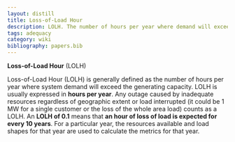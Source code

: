 ```yaml
---
layout: distill
title: Loss-of-Load Hour
description: LOLH. The number of hours per year where demand will exceed the generating capacity.
tags: adequacy
category: wiki
bibliography: papers.bib
---
```


**Loss-of-Load Hour** (LOLH) <d-cite key="nerc2013probabilistic"></d-cite>

Loss-of-Load Hour (LOLH) is generally defined as the number of hours per year where system demand will exceed the generating capacity.
LOLH is usually expressed in **hours per year**.
Any outage caused by inadequate resources regardless of geographic extent or load interrupted (it could be 1 MW for a single customer or the loss of the whole area load) counts as a LOLH.
An **LOLH of 0.1** means that **an hour of loss of load is expected for every 10 years**.
For a particular year, the resources available and load shapes for that year are used to calculate the metrics for that year.
